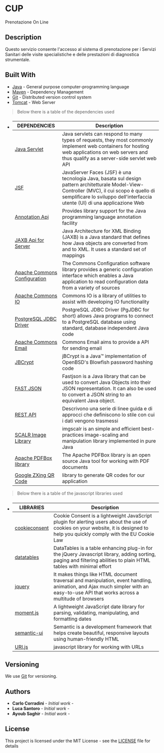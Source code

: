 # CUP

Prenotazione On Line

## Description

Questo servizio consente l'accesso al sistema di prenotazione per i Servizi Sanitari delle visite specialistiche e delle prestazioni di diagnostica strumentale.

## Built With

-   [Java](https://www.java.com) - General purpose computer-programming language
-   [Maven](https://maven.apache.org/) - Dependency Management
-   [Git](https://git-scm.com) - Distributed version control system
-   [Tomcat](https://tomcat.apache.org) - Web Server

> Below there is a table of the dependencies used

- ### 

    | DEPENDENCIES                                                                                            | Description                                                                                                                                                                                                                |
    | --------------------------------------------------------------------------------------------------------|--------------------------------------------------------------------------------------------------------------------------------------------------------------------------------------------------------------------------- |
    | [Java Servlet](https://www.oracle.com/technetwork/java/index-jsp-135475.html)                           | Java servlets can respond to many types of requests, they most commonly implement web containers for hosting web applications on web servers and thus qualify as a server-side servlet web API                             |
    | [JSF](http://www.javaserverfaces.org)                                                                   | JavaServer Faces (JSF) è una tecnologia Java, basata sul design pattern architetturale Model-View-Controller (MVC), il cui scopo è quello di semplificare lo sviluppo dell'interfaccia utente (UI) di una applicazione Web |
    | [Annotation Api](https://docs.oracle.com/javase/8/docs/api/java/lang/annotation/package-summary.html)   | Provides library support for the Java programming language annotation facility                                                                                                                                             |
    | [JAXB Api for Server](https://www.xml.com/pub/a/2003/01/08/jaxb-api.html)                               | Java Architecture for XML Binding (JAXB) is a Java standard that defines how Java objects are converted from and to XML. It uses a standard set of mappings                                                                |
    | [Apache Commons Configuration](https://commons.apache.org/configuration/)                               | The Commons Configuration software library provides a generic configuration interface which enables a Java application to read configuration data from a variety of sources                                                |
    | [Apache Commons IO](https://commons.apache.org/io/)                                                     | Commons IO is a library of utilities to assist with developing IO functionality                                                                                                                                            |
    | [PostgreSQL JDBC Driver](https://jdbc.postgresql.org/)                                                  | PostgreSQL JDBC Driver (PgJDBC for short) allows Java programs to connect to a PostgreSQL database using standard, database independent Java code                                                                          |
    | [Apache Commons Email](https://commons.apache.org/email/)                                               | Commons Email aims to provide a API for sending email                                                                                                                                                                      |
    | [JBCrypt](https://github.com/jeremyh/jBCrypt)                                                           | jBCrypt is a Java™ implementation of OpenBSD's Blowfish password hashing code                                                                                                                                              |
    | [FAST JSON](https://github.com/alibaba/fastjson)                                                        | Fastjson is a Java library that can be used to convert Java Objects into their JSON representation. It can also be used to convert a JSON string to an equivalent Java object.                                             |
    | [REST API](https://restfulapi.net/)                                                                     | Descrivono una serie di linee guida e di approcci che definiscono lo stile con cui i dati vengono trasmessi                                                                                                                |
    | [SCALR Image Library](http://javadox.com/org.imgscalr/imgscalr-lib/4.2/org/imgscalr/Scalr.html)         | imgscalr is an simple and efficient best-practices image-scaling and manipulation library implemented in pure Java                                                                                                         |
    | [Apache PDFBox library](https://pdfbox.apache.org/)                                                     | The Apache PDFBox library is an open source Java tool for working with PDF documents                                                                                                                                       |    
    | [Google ZXing QR Code](https://gist.github.com/asaph/322cbfc1bb700b14fe8b25f49ea9dcc6)                  | library to generate QR codes for our application                                                                                                                                                                           |                                                                                                                                                                                                                                                         |
> Below there is a table of the javascript libraries used

- ### 

    | LIBRARIES                                         | Description                                                                                                                                                                       |
    | --------------------------------------------------|-----------------------------------------------------------------------------------------------------------------------------------------------------------------------------------|
    | [cookieconsent](https://cookieconsent.osano.com/) | Cookie Consent is a lightweight JavaScript plugin for alerting users about the use of cookies on your website, it is designed to help you quickly comply with the EU Cookie Law   |
    | [datatables](https://datatables.net/)             | DataTables is a table enhancing plug-in for the jQuery Javascript library, adding sorting, paging and filtering abilities to plain HTML tables with minimal effort                |
    | [jquery](https://jquery.com/)                     | It makes things like HTML document traversal and manipulation, event handling, animation, and Ajax much simpler with an easy-to-use API that works across a multitude of browsers |
    | [moment.js](https://momentjs.com/)                | A lightweight JavaScript date library for parsing, validating, manipulating, and formatting dates                                                                                 |
    | [semantic-ui](https://semantic-ui.com/)           | Semantic is a development framework that helps create beautiful, responsive layouts using human-friendly HTML                                                                     |                                                                                                                                                                       |
    | [URI.js](http://www.html.it/script/uri-js/)       | javascript library for working with URLs                                                                                                                                          |
                                                                                                                                                                                                                      

## Versioning

We use [Git](https://git-scm.com) for versioning.

## Authors

-   **Carlo Corradini** - _Initial work_ -
-   **Luca Santoro** - _Initial work_ -
-   **Ayoub Saghir** - _Initial work_ -

## License

This project is licensed under the MIT License - see the [LICENSE](LICENSE) file for details
